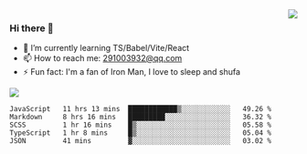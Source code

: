<img align='right' src='https://github-readme-stats.vercel.app/api?username=niaogege&show_icons=true&theme=radical'/>

### Hi there 👋

- 🌱 I’m currently learning TS/Babel/Vite/React
- 📫 How to reach me: 291003932@qq.com
- ⚡ Fun fact:  I'm a fan of Iron Man, I love to sleep and shufa

![](https://github-readme-stats.vercel.app/api/top-langs/?username=niaogege&layout=compact)

<!--START_SECTION:waka-->
```text
JavaScript   11 hrs 13 mins  ████████████▒░░░░░░░░░░░░   49.26 % 
Markdown     8 hrs 16 mins   █████████░░░░░░░░░░░░░░░░   36.32 % 
SCSS         1 hr 16 mins    █▒░░░░░░░░░░░░░░░░░░░░░░░   05.58 % 
TypeScript   1 hr 8 mins     █▒░░░░░░░░░░░░░░░░░░░░░░░   05.04 % 
JSON         41 mins         ▓░░░░░░░░░░░░░░░░░░░░░░░░   03.02 % 
```
<!--END_SECTION:waka-->
